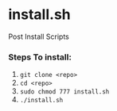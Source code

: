 # install.sh
Post Install Scripts

### Steps To install:
1. ``git clone <repo>``
2. ``cd <repo>``
3. ``sudo chmod 777 install.sh``
4. ``./install.sh``
